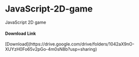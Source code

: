 # JavaScript-2D-game
JavaScript 2D game


<h4>Download Link</h4>
[Download](https://drive.google.com/drive/folders/1042aX9nO-XUYzH0Fo65v2pGo-4m0sN8b?usp=sharing)
